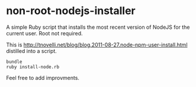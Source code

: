 non-root-nodejs-installer
=========================

A simple Ruby script that installs the most recent version of NodeJS for the current user. Root not required.


This is http://tnovelli.net/blog/blog.2011-08-27.node-npm-user-install.html distilled into a script. 

```
bundle
ruby install-node.rb
```

Feel free to add improvments. 
